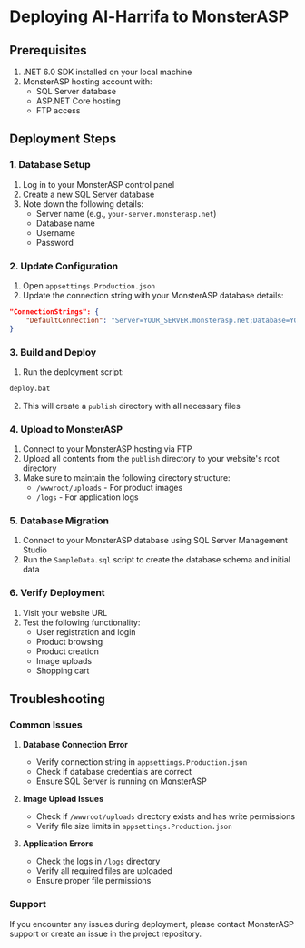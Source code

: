# Deploying Al-Harrifa to MonsterASP

## Prerequisites
1. .NET 6.0 SDK installed on your local machine
2. MonsterASP hosting account with:
   - SQL Server database
   - ASP.NET Core hosting
   - FTP access

## Deployment Steps

### 1. Database Setup
1. Log in to your MonsterASP control panel
2. Create a new SQL Server database
3. Note down the following details:
   - Server name (e.g., `your-server.monsterasp.net`)
   - Database name
   - Username
   - Password

### 2. Update Configuration
1. Open `appsettings.Production.json`
2. Update the connection string with your MonsterASP database details:
```json
"ConnectionStrings": {
    "DefaultConnection": "Server=YOUR_SERVER.monsterasp.net;Database=YOUR_DATABASE;User=YOUR_USERNAME;Password=YOUR_PASSWORD;TrustServerCertificate=True;"
}
```

### 3. Build and Deploy
1. Run the deployment script:
```bash
deploy.bat
```
2. This will create a `publish` directory with all necessary files

### 4. Upload to MonsterASP
1. Connect to your MonsterASP hosting via FTP
2. Upload all contents from the `publish` directory to your website's root directory
3. Make sure to maintain the following directory structure:
   - `/wwwroot/uploads` - For product images
   - `/logs` - For application logs

### 5. Database Migration
1. Connect to your MonsterASP database using SQL Server Management Studio
2. Run the `SampleData.sql` script to create the database schema and initial data

### 6. Verify Deployment
1. Visit your website URL
2. Test the following functionality:
   - User registration and login
   - Product browsing
   - Product creation
   - Image uploads
   - Shopping cart

## Troubleshooting

### Common Issues
1. **Database Connection Error**
   - Verify connection string in `appsettings.Production.json`
   - Check if database credentials are correct
   - Ensure SQL Server is running on MonsterASP

2. **Image Upload Issues**
   - Check if `/wwwroot/uploads` directory exists and has write permissions
   - Verify file size limits in `appsettings.Production.json`

3. **Application Errors**
   - Check the logs in `/logs` directory
   - Verify all required files are uploaded
   - Ensure proper file permissions

### Support
If you encounter any issues during deployment, please contact MonsterASP support or create an issue in the project repository. 